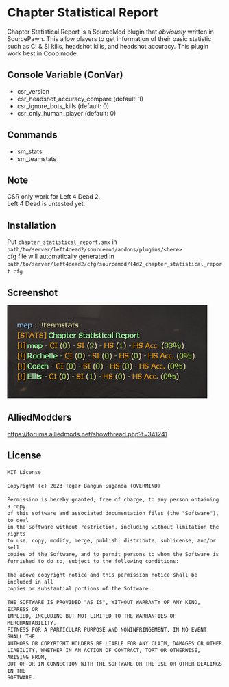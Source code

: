 # Chapter Statistical Report
Chapter Statistical Report is a SourceMod plugin that *obviously* written in SourcePawn. This allow players to get information of their basic statistic such as CI & SI kills, headshot kills, and headshot accuracy. This plugin work best in Coop mode.

## Console Variable (ConVar)
- csr_version
- csr_headshot_accuracy_compare (default: 1)
- csr_ignore_bots_kills (default: 0)
- csr_only_human_player (default: 0)

## Commands
- sm_stats
- sm_teamstats

## Note
CSR only work for Left 4 Dead 2.\
Left 4 Dead is untested yet.

## Installation
Put `chapter_statistical_report.smx` in `path/to/server/left4dead2/sourcemod/addons/plugins/<here>`\
cfg file will automatically generated in `path/to/server/left4dead2/cfg/sourcemod/l4d2_chapter_statistical_report.cfg`

## Screenshot
![](static/command.png)

## AlliedModders
https://forums.alliedmods.net/showthread.php?t=341241

## License
```
MIT License

Copyright (c) 2023 Tegar Bangun Suganda (OVERMIND)

Permission is hereby granted, free of charge, to any person obtaining a copy
of this software and associated documentation files (the "Software"), to deal
in the Software without restriction, including without limitation the rights
to use, copy, modify, merge, publish, distribute, sublicense, and/or sell
copies of the Software, and to permit persons to whom the Software is
furnished to do so, subject to the following conditions:

The above copyright notice and this permission notice shall be included in all
copies or substantial portions of the Software.

THE SOFTWARE IS PROVIDED "AS IS", WITHOUT WARRANTY OF ANY KIND, EXPRESS OR
IMPLIED, INCLUDING BUT NOT LIMITED TO THE WARRANTIES OF MERCHANTABILITY,
FITNESS FOR A PARTICULAR PURPOSE AND NONINFRINGEMENT. IN NO EVENT SHALL THE
AUTHORS OR COPYRIGHT HOLDERS BE LIABLE FOR ANY CLAIM, DAMAGES OR OTHER
LIABILITY, WHETHER IN AN ACTION OF CONTRACT, TORT OR OTHERWISE, ARISING FROM,
OUT OF OR IN CONNECTION WITH THE SOFTWARE OR THE USE OR OTHER DEALINGS IN THE
SOFTWARE.
```
